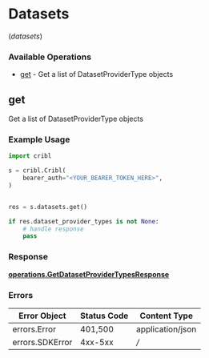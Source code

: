 # Datasets
(*datasets*)

### Available Operations

* [get](#get) - Get a list of DatasetProviderType objects

## get

Get a list of DatasetProviderType objects

### Example Usage

```python
import cribl

s = cribl.Cribl(
    bearer_auth="<YOUR_BEARER_TOKEN_HERE>",
)


res = s.datasets.get()

if res.dataset_provider_types is not None:
    # handle response
    pass

```


### Response

**[operations.GetDatasetProviderTypesResponse](../../models/operations/getdatasetprovidertypesresponse.md)**
### Errors

| Error Object     | Status Code      | Content Type     |
| ---------------- | ---------------- | ---------------- |
| errors.Error     | 401,500          | application/json |
| errors.SDKError  | 4xx-5xx          | */*              |
